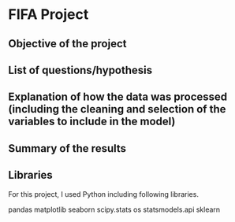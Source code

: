 # FIFA Project

## Objective of the project

## List of questions/hypothesis


## Explanation of how the data was processed (including the cleaning and selection of the variables to include in the model)


## Summary of the results


## Libraries 
For this project, I used Python including following libraries.

pandas
matplotlib
seaborn
scipy.stats
os
statsmodels.api
sklearn
